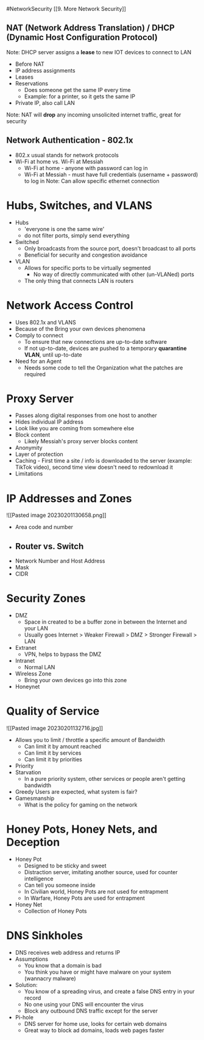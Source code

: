 #NetworkSecurity [[9. More Network Security]]
## NAT (Network Address Translation) / DHCP (Dynamic Host Configuration Protocol)
Note: DHCP server assigns a **lease** to new IOT devices to connect to LAN
- Before NAT
- IP address assignments
- Leases
- Reservations 
	- Does someone get the same IP every time
	- Example: for a printer, so it gets the same IP
- Private IP, also call LAN

Note: NAT will **drop** any incoming unsolicited internet traffic, great for security

## Network Authentication - 802.1x
- 802.x usual stands for network protocols
- Wi-Fi at home vs. Wi-Fi at Messiah
	- Wi-Fi at home - anyone with password can log in
	- Wi-Fi at Messiah - must have full credentials (username + password) to log in
Note: Can allow specific ethernet connection

# Hubs, Switches, and VLANS
- Hubs 
	- 'everyone is one the same wire'
	- do not filter ports, simply send everything
- Switched 
	- Only broadcasts from the source port, doesn't broadcast to all ports
	- Beneficial for security and congestion avoidance
- VLAN
	- Allows for specific ports to be virtually segmented
		- No way of directly communicated with other (un-VLANed) ports
	- The only thing that connects LAN is routers

# Network Access Control
- Uses 802.1x and VLANS
- Because of the Bring your own devices phenomena
- Comply to connect
	- To ensure that new connections are up-to-date software
	- If not up-to-date, devices are pushed to a temporary **quarantine VLAN**, until up-to-date
- Need for an Agent
	- Needs some code to tell the Organization what the patches are required

# Proxy Server
- Passes along digital responses from one host to another
- Hides individual IP address
- Look like you are coming from somewhere else
- Block content
	- Likely Messiah's proxy server blocks content
- Anonymity
- Layer of protection
- Caching - First time a site / info is downloaded to the server (example: TikTok video), second time view doesn't need to redownload it
- Limitations 

# IP Addresses and Zones
![[Pasted image 20230201130658.png]]
- Area code and number
- Router vs. Switch
	- 
- Network Number and Host Address
- Mask
- CIDR

# Security Zones
- DMZ
	- Space in created to be a buffer zone in between the Internet and your LAN
	- Usually goes Internet > Weaker Firewall > DMZ > Stronger Firewall > LAN
- Extranet
	- VPN, helps to bypass the DMZ
- Intranet 
	- Normal LAN
- Wireless Zone
	- Bring your own devices go into this zone
- Honeynet

# Quality of Service
![[Pasted image 20230201132716.jpg]]
- Allows you to limit / throttle a specific amount of Bandwidth
	- Can limit it by amount reached
	- Can limit it by services
	- Can limit it by priorities 
- Priority
- Starvation
	- In a pure priority system, other services or people aren't getting bandwidth
- Greedy Users are expected, what system is fair?
- Gamesmanship
	- What is the policy for gaming on the network

# Honey Pots, Honey Nets, and Deception
- Honey Pot
	- Designed to be sticky and sweet
	- Distraction server, imitating another source, used for counter intelligence
	- Can tell you someone inside
	- In Civilian world, Honey Pots are not used for entrapment
	- In Warfare, Honey Pots are used for entrapment
- Honey Net
	- Collection of Honey Pots

# DNS Sinkholes
- DNS receives web address and returns IP
- Assumptions
	- You know that a domain is bad
	- You think you have or might have malware on your system (wannacry malware)
- Solution:
	- You know of a spreading virus, and create a false DNS entry in your record
	- No one using your DNS will encounter the virus
	- Block any outbound DNS traffic except for the server
- Pi-hole
	- DNS server for home use, looks for certain web domains
	- Great way to block ad domains, loads web pages faster